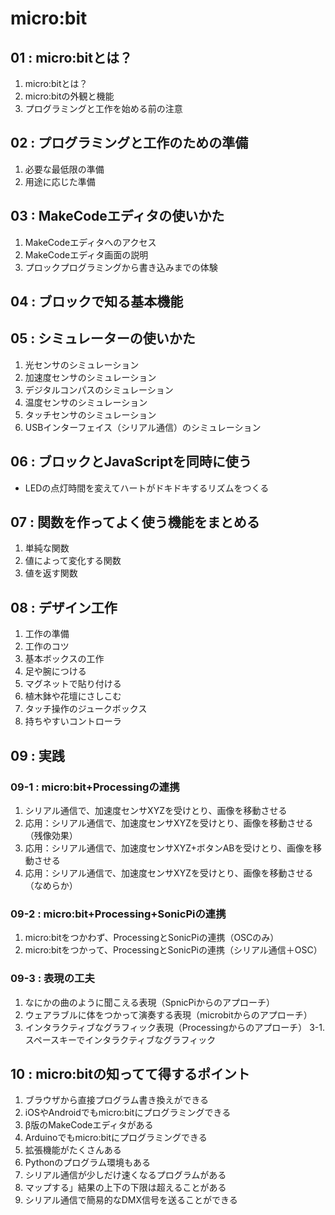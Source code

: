 # micro:bit

## 01 : micro:bitとは？
1. micro:bitとは？
2. micro:bitの外観と機能
3. プログラミングと工作を始める前の注意

## 02 : プログラミングと工作のための準備
1. 必要な最低限の準備
2. 用途に応じた準備

## 03 : MakeCodeエディタの使いかた
1. MakeCodeエディタへのアクセス
2. MakeCodeエディタ画面の説明
3. プロックプログラミングから書き込みまでの体験

## 04 : ブロックで知る基本機能

## 05 : シミュレーターの使いかた
1. 光センサのシミュレーション
2. 加速度センサのシミュレーション
3. デジタルコンパスのシミュレーション
4. 温度センサのシミュレーション
5. タッチセンサのシミュレーション
6. USBインターフェイス（シリアル通信）のシミュレーション

## 06 : ブロックとJavaScriptを同時に使う
- LEDの点灯時間を変えてハートがドキドキするリズムをつくる

## 07 : 関数を作ってよく使う機能をまとめる
1. 単純な関数
2. 値によって変化する関数
3. 値を返す関数

## 08 : デザイン工作
1. 工作の準備
2. 工作のコツ
3. 基本ボックスの工作
4. 足や腕につける
5. マグネットで貼り付ける
6. 植木鉢や花壇にさしこむ
7. タッチ操作のジュークボックス
8. 持ちやすいコントローラ

## 09 : 実践
### 09-1 : micro:bit+Processingの連携
1. シリアル通信で、加速度センサXYZを受けとり、画像を移動させる
2. 応用：シリアル通信で、加速度センサXYZを受けとり、画像を移動させる（残像効果）
3. 応用：シリアル通信で、加速度センサXYZ+ボタンABを受けとり、画像を移動させる
4. 応用：シリアル通信で、加速度センサXYZを受けとり、画像を移動させる（なめらか）

### 09-2 : micro:bit+Processing+SonicPiの連携
1. micro:bitをつかわず、ProcessingとSonicPiの連携（OSCのみ）
2. micro:bitをつかって、ProcessingとSonicPiの連携（シリアル通信＋OSC）

### 09-3 : 表現の工夫
1. なにかの曲のように聞こえる表現（SpnicPiからのアプローチ）
2. ウェアラブルに体をつかって演奏する表現（microbitからのアプローチ）
3. インタラクティブなグラフィック表現（Processingからのアプローチ）
3-1. スペースキーでインタラクティブなグラフィック
## 10 : micro:bitの知ってて得するポイント
1. ブラウザから直接プログラム書き換えができる
2. iOSやAndroidでもmicro:bitにプログラミングできる
3. β版のMakeCodeエディタがある
4. Arduinoでもmicro:bitにプログラミングできる
5. 拡張機能がたくさんある
6. Pythonのプログラム環境もある
7. シリアル通信が少しだけ速くなるプログラムがある
8. マップする」結果の上下の下限は超えることがある
9. シリアル通信で簡易的なDMX信号を送ることができる
